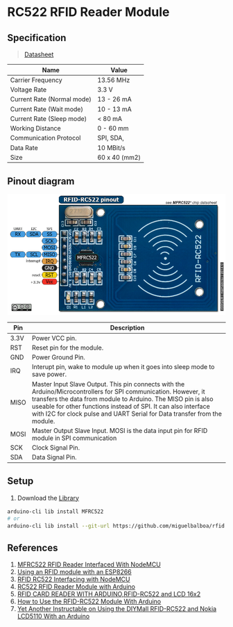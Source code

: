 # RC522 RFID Reader Module

## Specification
> [Datasheet](./MFRC522.PDF)

Name|Value
-|-
Carrier Frequency | 13.56 MHz
Voltage Rate | 3.3 V
Current Rate (Normal mode) | 13 - 26 mA
Current Rate (Wait mode) | 10 - 13 mA
Current Rate (Sleep mode) | < 80 mA
Working Distance | 0 - 60 mm
Communication Protocol | SPI, SDA, 
Data Rate | 10 MBit/s
Size | 60 x 40 (mm2)

## Pinout diagram

![Pinout](./RC522-Pinout.png)

Pin | Description
-|-
3.3V | Power VCC pin.
RST | Reset pin for the module.
GND | Power Ground Pin.
IRQ | Interupt pin, wake to module up when it goes into sleep mode to save power.
MISO | Master Input Slave Output. This pin connects with the Arduino/Microcontrollers for SPI communication. However, it transfers the data from module to Arduino. The MISO pin is also useable for other functions instead of SPI. It can also interface with I2C for clock pulse and UART Serial for Data transfer from the module.
MOSI | Master Output Slave Input. MOSI is the data input pin for RFID module in SPI communication
SCK | Clock Signal Pin.
SDA | Data Signal Pin.

## Setup
1. Download the [Library](https://github.com/miguelbalboa/rfid) 
```bash
arduino-cli lib install MFRC522
# or
arduino-cli lib install --git-url https://github.com/miguelbalboa/rfid
```

## References
1. [MFRC522 RFID Reader Interfaced With NodeMCU](https://www.instructables.com/MFRC522-RFID-Reader-Interfaced-With-NodeMCU/)
2. [Using an RFID module with an ESP8266](https://www.aranacorp.com/en/using-an-rfid-module-with-an-esp8266/)
3. [RFID RC522 Interfacing with NodeMCU](https://www.electronicwings.com/nodemcu/rfid-rc522-interfacing-with-nodemcu)
4. [RC522 RFID Reader Module with Arduino](https://microcontrollerslab.com/rc522-rfid-module-arduino-tutorial/)
5. [RFID CARD READER WITH ARDUINO,RFID-RC522 and LCD 16x2](https://www.instructables.com/RFID-CARD-READER-WITH-ARDUINORFID-RC522-and-LCD-16/)
6. [How to Use the RFID-RC522 Module With Arduino](https://www.instructables.com/How-to-Use-the-RFID-RC522-Module-With-Arduino/)
7. [Yet Another Instructable on Using the DIYMall RFID-RC522 and Nokia LCD5110 With an Arduino](https://www.instructables.com/Yet-Another-Instructable-on-Using-the-DIYMall-RFID/)